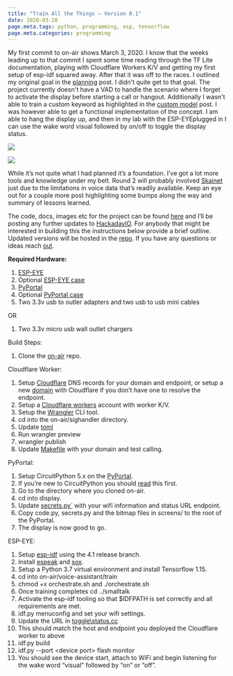 ```yaml
---
title: "Train All the Things — Version 0.1"
date: 2020-03-28
page.meta.tags: python, programming, esp, tensorflow
page.meta.categories: programming
---
```


My first commit to on-air shows March 3, 2020. I know that the weeks leading up to that commit I spent some time reading
through the TF Lite documentation, playing with Cloudflare Workers K/V and getting my first setup of esp-idf squared
away. After that it was off to the races. I outlined my original goal in
the [planning](https://burningdaylight.io/posts/train-all-the-things-planning/) post. I didn't quite get to that goal.
The project currently doesn't have a VAD to handle the scenario where I forget to activate the display before starting a
call or hangout. Additionally I wasn't able to train a custom keyword as highlighted in
the [custom model](https://burningdaylight.io/posts/train-all-the-things-custom-model/) post. I was however able to get
a functional implementation of the concept. I am able to hang the display up, and then in my lab with the ESP-EYEplugged
in I can use the wake word visual followed by on/off to toggle the display status.

![](../../img/blog/0C-2uoh95x7lHo8Fk.gif)

![](../../img/blog/0ygsQSW9CnHHNsacv.gif)

While it’s not quite what I had planned it’s a foundation. I’ve got a lot more tools and knowledge under my belt. Round
2 will probably involved [Skainet](https://github.com/espressif/esp-skainet) just due to the limitations in voice data
that’s readily available. Keep an eye out for a couple more post highlighting some bumps along the way and summary of
lessons learned.

The code, docs, images etc for the project can be found [here](https://github.com/n0mn0m/on-air) and I’ll be posting any
further updates to [HackadayIO](https://hackaday.io/project/170228-on-air). For anybody that might be interested in
building this the instructions below provide a brief outline. Updated versions will be hosted in
the [repo](https://github.com/n0mn0m/on-air/tree/main/docs). If you have any questions or ideas
reach [out](mailto:n0mn0m@burningdaylight.io).

**Required Hardware:**

1. [ESP-EYE](https://www.espressif.com/en/products/hardware/esp-eye/overview)
2. Optional [ESP-EYE case](https://www.thingiverse.com/thing:3586384)
3. [PyPortal](https://www.adafruit.com/product/4116)
4. Optional [PyPortal case](https://www.thingiverse.com/thing:3469747)
5. Two 3.3v usb to outler adapters and two usb to usb mini cables

OR

1. Two 3.3v micro usb wall outlet chargers

Build Steps:

1. Clone the [on-air](https://github.com/n0mn0m/on-air) repo.

Cloudflare Worker:

1. Setup [Cloudflare](https://www.cloudflare.com/dns/) DNS records for your domain and endpoint, or setup a
   new [domain](https://www.cloudflare.com/products/registrar/) with Cloudflare if you don’t have one to resolve the
   endpoint.
2. Setup a [Cloudflare workers](https://workers.cloudflare.com/) account with worker K/V.
3. Setup the [Wrangler](https://developers.cloudflare.com/workers/tooling/wrangler) CLI tool.
4. cd into the on-air/sighandler directory.
5. Update [toml](https://github.com/n0mn0m/on-air/tree/main/sighandler/wrangler.toml)
6. Run wrangler preview
7. wrangler publish
8. Update [Makefile](https://github.com/n0mn0m/on-air/tree/main/sighandler/Makefile) with your domain and test calling.

PyPortal:

1. Setup CircuitPython 5.x on the [PyPortal](https://circuitpython.org/board/pyportal/).
2. If you’re new to CircuitPython you
   should [read](https://learn.adafruit.com/welcome-to-circuitpython/circuitpython-essentials) this first.
3. Go to the directory where you cloned on-air.
4. cd into display.
5. Update [secrets.py`](https://github.com/n0mn0m/on-air/tree/main/display/secrets.py) with your wifi information and
   status URL endpoint.
6. Copy code.py, secrets.py and the bitmap files in screens/ to the root of the PyPortal.
7. The display is now good to go.

ESP-EYE:

1. Setup [esp-idf](https://docs.espressif.com/projects/esp-idf/en/latest/esp32/get-started/) using the 4.1 release
   branch.
2. Install [espeak](http://espeak.sourceforge.net/) and [sox](http://sox.sourceforge.net/).
3. Setup a Python 3.7 virtual environment and install Tensorflow 1.15.
4. cd into on-air/voice-assistant/train
5. chmod +x orchestrate.sh and ./orchestrate.sh
6. Once training completes cd ../smalltalk
7. Activate the esp-idf tooling so that $IDFPATH is set correctly and all requirements are met.
8. idf.py menuconfig and set your wifi settings.
9. Update the URL
   in [toggle\status.cc](https://github.com/n0mn0m/on-air/tree/main/voice-assistant/smalltalk/main/http/togglestatus.cc)
10. This should match the host and endpoint you deployed the Cloudflare worker to above
11. idf.py build
12. idf.py --port \<device port\> flash monitor
13. You should see the device start, attach to WiFi and begin listening for the wake word “visual” followed by “on” or
    “off”.
